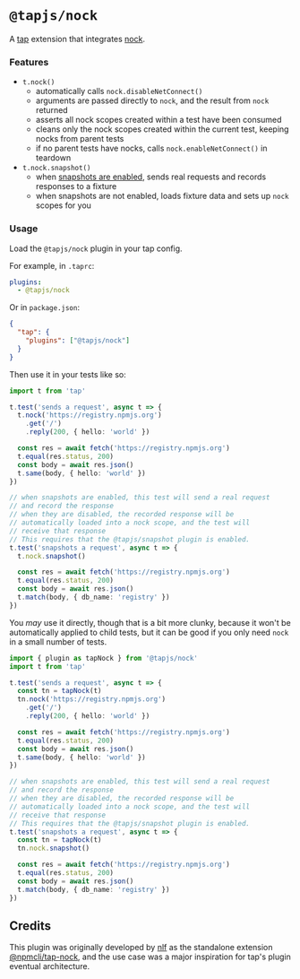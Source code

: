 # `@tapjs/nock`

A [tap](https://node-tap.org) extension that integrates
[nock](https://github.com/nock/nock).

### Features

- `t.nock()`
  - automatically calls `nock.disableNetConnect()`
  - arguments are passed directly to `nock`, and the result from
    `nock` returned
  - asserts all nock scopes created within a test have been
    consumed
  - cleans only the nock scopes created within the current test,
    keeping nocks from parent tests
  - if no parent tests have nocks, calls
    `nock.enableNetConnect()` in teardown
- `t.nock.snapshot()`
  - when [snapshots are
    enabled](https://node-tap.org/plugins/snapshot/), sends real
    requests and records responses to a fixture
  - when snapshots are not enabled, loads fixture data and sets
    up `nock` scopes for you

### Usage

Load the `@tapjs/nock` plugin in your tap config.

For example, in `.taprc`:

```yaml
plugins:
  - @tapjs/nock
```

Or in `package.json`:

```json
{
  "tap": {
    "plugins": ["@tapjs/nock"]
  }
}
```

Then use it in your tests like so:

```ts
import t from 'tap'

t.test('sends a request', async t => {
  t.nock('https://registry.npmjs.org')
    .get('/')
    .reply(200, { hello: 'world' })

  const res = await fetch('https://registry.npmjs.org')
  t.equal(res.status, 200)
  const body = await res.json()
  t.same(body, { hello: 'world' })
})

// when snapshots are enabled, this test will send a real request
// and record the response
// when they are disabled, the recorded response will be
// automatically loaded into a nock scope, and the test will
// receive that response
// This requires that the @tapjs/snapshot plugin is enabled.
t.test('snapshots a request', async t => {
  t.nock.snapshot()

  const res = await fetch('https://registry.npmjs.org')
  t.equal(res.status, 200)
  const body = await res.json()
  t.match(body, { db_name: 'registry' })
})
```

You _may_ use it directly, though that is a bit more clunky,
because it won't be automatically applied to child tests, but it
can be good if you only need `nock` in a small number of tests.

```ts
import { plugin as tapNock } from '@tapjs/nock'
import t from 'tap'

t.test('sends a request', async t => {
  const tn = tapNock(t)
  tn.nock('https://registry.npmjs.org')
    .get('/')
    .reply(200, { hello: 'world' })

  const res = await fetch('https://registry.npmjs.org')
  t.equal(res.status, 200)
  const body = await res.json()
  t.same(body, { hello: 'world' })
})

// when snapshots are enabled, this test will send a real request
// and record the response
// when they are disabled, the recorded response will be
// automatically loaded into a nock scope, and the test will
// receive that response
// This requires that the @tapjs/snapshot plugin is enabled.
t.test('snapshots a request', async t => {
  const tn = tapNock(t)
  tn.nock.snapshot()

  const res = await fetch('https://registry.npmjs.org')
  t.equal(res.status, 200)
  const body = await res.json()
  t.match(body, { db_name: 'registry' })
})
```

## Credits

This plugin was originally developed by
[nlf](https://github.com/nlf) as the standalone extension
[@npmcli/tap-nock](https://github.com/npm/tap-nock), and the use
case was a major inspiration for tap's plugin eventual
architecture.

